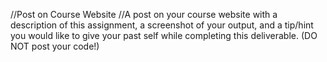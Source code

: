 //Post on Course Website
//A post on your course website with a description of this assignment, a screenshot of your output, and a tip/hint you would like to give your past self while completing this deliverable. (DO NOT post your code!)
